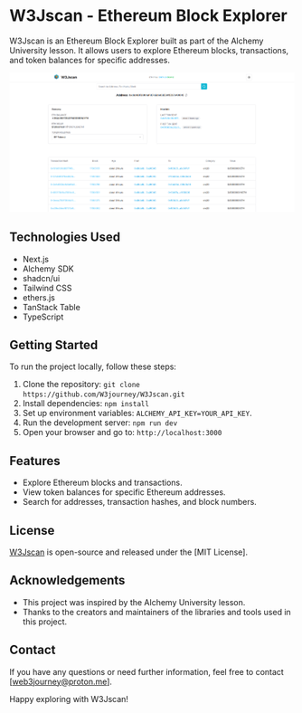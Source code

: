 # W3Jscan - Ethereum Block Explorer

W3Jscan is an Ethereum Block Explorer built as part of the Alchemy University lesson. It allows users to explore Ethereum blocks, transactions, and token balances for specific addresses.

![W3Jscan Screenshot](https://github.com/W3journey/W3Jscan/blob/main/media/repo-header.png)

## Technologies Used

- Next.js
- Alchemy SDK
- shadcn/ui
- Tailwind CSS
- ethers.js
- TanStack Table
- TypeScript

## Getting Started

To run the project locally, follow these steps:

1. Clone the repository: `git clone https://github.com/W3journey/W3Jscan.git`
2. Install dependencies: `npm install`
3. Set up environment variables: `ALCHEMY_API_KEY=YOUR_API_KEY`.
4. Run the development server: `npm run dev`
5. Open your browser and go to: `http://localhost:3000`

## Features

- Explore Ethereum blocks and transactions.
- View token balances for specific Ethereum addresses.
- Search for addresses, transaction hashes, and block numbers.

## License

[W3Jscan](https://github.com//W3journey/W3Jscan/) is open-source and released under the [MIT License].

## Acknowledgements

- This project was inspired by the Alchemy University lesson.
- Thanks to the creators and maintainers of the libraries and tools used in this project.

## Contact

If you have any questions or need further information, feel free to contact [web3journey@proton.me].

Happy exploring with W3Jscan!
